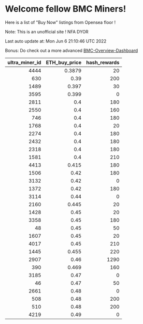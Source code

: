 # Welcome fellow BMC Miners!
Here is a list of "Buy Now" listings from Opensea floor !

Note: This is an unofficial site ! NFA DYOR

Last auto update at: Mon Jun  6 21:10:46 UTC 2022

Bonus: Do check out a more advanced [BMC-Overview-Dashboard](https://dune.com/defifunk/BMC-Overview-Dashboard)


|   ultra_miner_id |   ETH_buy_price |   hash_rewards |
|-----------------:|----------------:|---------------:|
|             4444 |          0.3879 |             20 |
|              630 |          0.39   |            200 |
|             1489 |          0.397  |             30 |
|             3595 |          0.399  |              0 |
|             2811 |          0.4    |            180 |
|             2550 |          0.4    |            160 |
|              746 |          0.4    |            180 |
|             1768 |          0.4    |             20 |
|             2274 |          0.4    |            180 |
|             2432 |          0.4    |            180 |
|             2318 |          0.4    |            180 |
|             1581 |          0.4    |            210 |
|             4413 |          0.415  |            180 |
|             1506 |          0.42   |            180 |
|             3132 |          0.42   |              0 |
|             1372 |          0.42   |            180 |
|             3114 |          0.44   |              0 |
|             2160 |          0.445  |             20 |
|             1428 |          0.45   |             20 |
|             3358 |          0.45   |            180 |
|               48 |          0.45   |             50 |
|             1607 |          0.45   |             20 |
|             4017 |          0.45   |            210 |
|             1445 |          0.455  |            220 |
|             2907 |          0.46   |           1290 |
|              390 |          0.469  |            160 |
|             3185 |          0.47   |              0 |
|               46 |          0.47   |             50 |
|             2661 |          0.48   |              0 |
|              508 |          0.48   |            200 |
|              510 |          0.48   |            200 |
|             4219 |          0.49   |              0 |